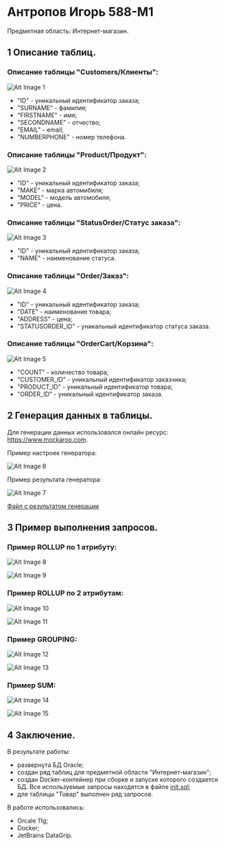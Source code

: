 # Антропов Игорь 588-М1
Предметная область: Интернет-магазин.

## 1 Описание таблиц.

### Описание таблицы "Customers/Клиенты":

![Alt Image 1](https://github.com/IgorAntropov/OnlineStoreDB/raw/dev/media/TableCustomers.png)

* "ID" - уникальный идентификатор заказа;
* "SURNAME" - фамилия;
* "FIRSTNAME" - имя;
* "SECONDNAME" - отчество;
* "EMAIL" - email;
* "NUMBERPHONE" - номер телефона.

### Описание таблицы "Product/Продукт":

![Alt Image 2](https://github.com/IgorAntropov/OnlineStoreDB/raw/dev/media/TableProduct.png)

* "ID" - уникальный идентификатор заказа;
* "MAKE" - марка автомибиля;
* "MODEL" - модель автомобиля;
* "PRICE" - цена.

### Описание таблицы "StatusOrder/Статус заказа":

![Alt Image 3](https://github.com/IgorAntropov/OnlineStoreDB/raw/dev/media/TableStatusOrder.png)

* "ID" - уникальный идентификатор заказа;
* "NAME" - наименование статуса.

### Описание таблицы "Order/Заказ":

![Alt Image 4](https://github.com/IgorAntropov/OnlineStoreDB/raw/dev/media/TableOrder.png)

* "ID" - уникальный идентификатор заказа;
* "DATE" - наименование товара;
* "ADDRESS" - цена;
* "STATUSORDER_ID" - уникальный идентификатор статуса заказа.

### Описание таблицы "OrderCart/Корзина": 

![Alt Image 5](https://github.com/IgorAntropov/OnlineStoreDB/raw/dev/media/TableOrderCart.png)

* "COUNT" - количество товара;
* "CUSTOMER_ID" - уникальный идентификатор заказчика;
* "PRODUCT_ID" - уникальный идентификатор товара;
* "ORDER_ID" - уникальный идентификатор заказа.

## 2 Генерация данных в таблицы.

Для генерации данных использовался онлайн ресурс: https://www.mockaroo.com.

Пример настроек генератора:

![Alt Image 6](https://github.com/IgorAntropov/OnlineStoreDB/raw/dev/media/ExampleRandom.png)

Пример результата генератора:

![Alt Image 7](https://github.com/IgorAntropov/OnlineStoreDB/raw/dev/media/ExampleRandomResult.png)

[Файл с результатом генерации](https://github.com/IgorAntropov/OnlineStoreDB/raw/dev/media/PRODUCT.xlsx)

## 3 Пример выполнения запросов.

### Пример ROLLUP по 1 атрибуту:

![Alt Image 8](https://github.com/IgorAntropov/OnlineStoreDB/raw/dev/media/RollupProduct.png)

![Alt Image 9](https://github.com/IgorAntropov/OnlineStoreDB/raw/dev/media/RollupProduct1.png)

### Пример ROLLUP по 2 атрибутам:

![Alt Image 10](https://github.com/IgorAntropov/OnlineStoreDB/raw/dev/media/RollupProduct2.png)

![Alt Image 11](https://github.com/IgorAntropov/OnlineStoreDB/raw/dev/media/RollupProduct22.png)

### Пример GROUPING:

![Alt Image 12](https://github.com/IgorAntropov/OnlineStoreDB/raw/dev/media/GroupingProduct.png)

![Alt Image 13](https://github.com/IgorAntropov/OnlineStoreDB/raw/dev/media/GroupingProduct.1.png)

### Пример SUM:

![Alt Image 14](https://github.com/IgorAntropov/OnlineStoreDB/raw/dev/media/SumProduct.png)

![Alt Image 15](https://github.com/IgorAntropov/OnlineStoreDB/raw/dev/media/SumProduct.png1.png.png.png)

## 4 Заключение.

В результате работы:
* развернута БД Oracle;
* создан ряд таблиц для предметной области "Интернет-магазин";
* создан Docker-контейнер при сборке и запуске которого создается БД. Все используемые запросы находятся в файле [init.sql](https://github.com/IgorAntropov/OnlineStoreDB/blob/master/init.sql);
* для таблицы "Товар" выполнен ряд запросов.

В работе использовались:
* Orcale 11g;
* Docker;
* JetBrains DataGrip.

